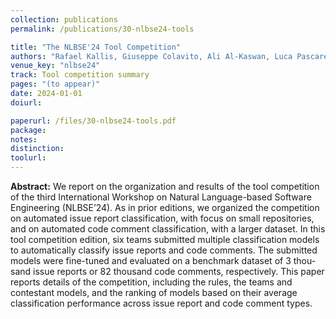 ```yaml
---
collection: publications
permalink: /publications/30-nlbse24-tools

title: "The NLBSE'24 Tool Competition"
authors: "Rafael Kallis, Giuseppe Colavito, Ali Al-Kaswan, Luca Pascarella, **Oscar Chaparro**, and Pooja Rani"
venue_key: "nlbse24"
track: Tool competition summary
pages: "(to appear)"
date: 2024-01-01
doiurl: 

paperurl: /files/30-nlbse24-tools.pdf
package: 
notes: 
distinction: 
toolurl: 
---
```


**Abstract:** We report on the organization and results of the tool competition of the third International Workshop on Natural Language-based Software Engineering (NLBSE’24). As in prior editions, we organized the competition on automated issue report classification, with focus on small repositories, and on automated code comment classification, with a larger dataset. In this tool competition edition, six teams submitted multiple classification models to automatically classify issue reports and code comments. The submitted models were fine-tuned and evaluated on a benchmark dataset of 3 thou- sand issue reports or 82 thousand code comments, respectively. This paper reports details of the competition, including the rules, the teams and contestant models, and the ranking of models based on their average classification performance across issue report and code comment types.